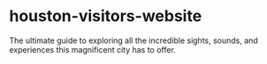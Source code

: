 # houston-visitors-website
 The ultimate guide to exploring all the incredible sights, sounds, and experiences this magnificent city has to offer.
